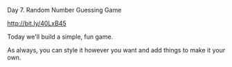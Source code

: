 Day 7. Random Number Guessing Game

http://bit.ly/40LxB45

Today we'll build a simple, fun game.

As always, you can style it however you want and add things to make it your own.
